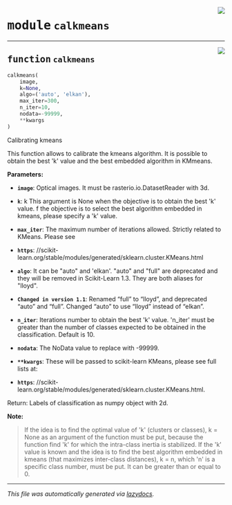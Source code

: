 <!-- markdownlint-disable -->

<a href="https://github.com/yotarazona/scikit-eo/blob/main/scikeo/calkmeans.py#L0"><img align="right" style="float:right;" src="https://img.shields.io/badge/-source-cccccc?style=flat-square"></a>

# <kbd>module</kbd> `calkmeans`





---

<a href="https://github.com/yotarazona/scikit-eo/blob/main/scikeo/calkmeans.py#L7"><img align="right" style="float:right;" src="https://img.shields.io/badge/-source-cccccc?style=flat-square"></a>

## <kbd>function</kbd> `calkmeans`

```python
calkmeans(
    image,
    k=None,
    algo=('auto', 'elkan'),
    max_iter=300,
    n_iter=10,
    nodata=-99999,
    **kwargs
)
```

Calibrating kmeans 

This function allows to calibrate the kmeans algorithm. It is possible to obtain the best 'k' value and the best embedded algorithm in KMmeans.  



**Parameters:**
 
 - <b>`image`</b>:  Optical images. It must be rasterio.io.DatasetReader with 3d.  


 - <b>`k`</b>:  k This argument is None when the objective is to obtain the best 'k' value.   f the objective is to select the best algorithm embedded in kmeans, please specify a 'k' value. 


 - <b>`max_iter`</b>:  The maximum number of iterations allowed. Strictly related to KMeans. Please see 
 - <b>`https`</b>: //scikit-learn.org/stable/modules/generated/sklearn.cluster.KMeans.html 


 - <b>`algo`</b>:  It can be "auto" and 'elkan'. "auto" and "full" are deprecated and they will be   removed in Scikit-Learn 1.3. They are both aliases for "lloyd".  


 - <b>`Changed in version 1.1`</b>:  Renamed “full” to “lloyd”, and deprecated “auto” and “full”.   Changed “auto” to use “lloyd” instead of “elkan”.  


 - <b>`n_iter`</b>:  Iterations number to obtain the best 'k' value. 'n_iter' must be greater than the   number of classes expected to be obtained in the classification. Default is 10.  


 - <b>`nodata`</b>:  The NoData value to replace with -99999.   


 - <b>`**kwargs`</b>:  These will be passed to scikit-learn KMeans, please see full lists at: 
 - <b>`https`</b>: //scikit-learn.org/stable/modules/generated/sklearn.cluster.KMeans.html. 

Return: Labels of classification as numpy object with 2d. 



**Note:**

> If the idea is to find the optimal value of 'k' (clusters or classes), k = None as an argument of the function must be put, because the function find 'k' for which the intra-class inertia is stabilized. If the 'k' value is known and the idea is to find the best algorithm embedded in kmeans (that maximizes inter-class distances), k = n, which 'n' is a specific class number, must be put. It can be greater than or equal to 0. 
>




---

_This file was automatically generated via [lazydocs](https://github.com/ml-tooling/lazydocs)._
